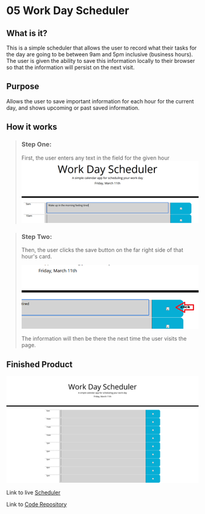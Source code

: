 # 05 Work Day Scheduler

## What is it?

This is a simple scheduler that allows the user to record what their tasks for the
day are going to be between 9am and 5pm inclusive (business hours). The user is given 
the ability to save this information locally to their browser so that the information 
will persist on the next visit.


## Purpose

Allows the user to save important information for each hour for the current day, and 
shows upcoming or past saved information.


## How it works

>### Step One:
>
>First, the user enters any text in the field for the given hour
>![Image of Step One](./Assets/images/StepOne.png)

>### Step Two:
>
>Then, the user clicks the save button on the far right side of that hour's card.
>
>![Image of Step Two](./Assets/images/StepTwo.png)
>
>The information will then be there the next time the user visits the page.

## Finished Product

![Full Page Image](./Assets/images/FullPage.png)

Link to live [Scheduler](https://vidalatan.github.io/scheduler)

Link to [Code Repository](https://github.com/Vidalatan/scheduler)